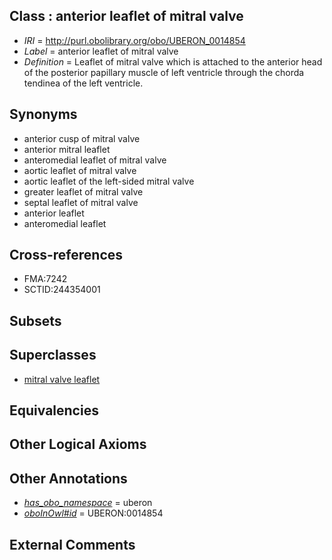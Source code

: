 
## Class : anterior leaflet of mitral valve

 * *IRI* = http://purl.obolibrary.org/obo/UBERON_0014854
 * *Label* = anterior leaflet of mitral valve
 * *Definition* = Leaflet of mitral valve which is attached to the anterior head of the posterior papillary muscle of left ventricle through the chorda tendinea of the left ventricle.

## Synonyms

 * anterior cusp of mitral valve
 * anterior mitral leaflet
 * anteromedial leaflet of mitral valve
 * aortic leaflet of mitral valve
 * aortic leaflet of the left-sided mitral valve
 * greater leaflet of mitral valve
 * septal leaflet of mitral valve
 * anterior leaflet
 * anteromedial leaflet

## Cross-references

 * FMA:7242
 * SCTID:244354001

## Subsets


## Superclasses

 * [mitral valve leaflet](../../UBERON/51/UBERON_0007151.md)

## Equivalencies


## Other Logical Axioms


## Other Annotations

 * *[has_obo_namespace](../../ce/oboInOwl#hasOBONamespace.md)* = uberon
 * *[oboInOwl#id](../../id/oboInOwl#id.md)* = UBERON:0014854

## External Comments

